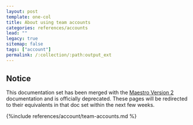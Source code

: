 ```yaml
---
layout: post
template: one-col
title: About using team accounts
categories: references/accounts
lead: ""
legacy: true
sitemap: false
tags: ["account"]
permalink: /:collection/:path:output_ext
---
```


## Notice
<div class="notice notice-warning"><p>This documentation set has been merged with the <a href="/maestro/">Maestro Version 2</a> documentation and is officially deprecated. These pages will be redirected to their equivalents in that doc set within the next few weeks.</p></div>

{%include references/account/team-accounts.md %}
